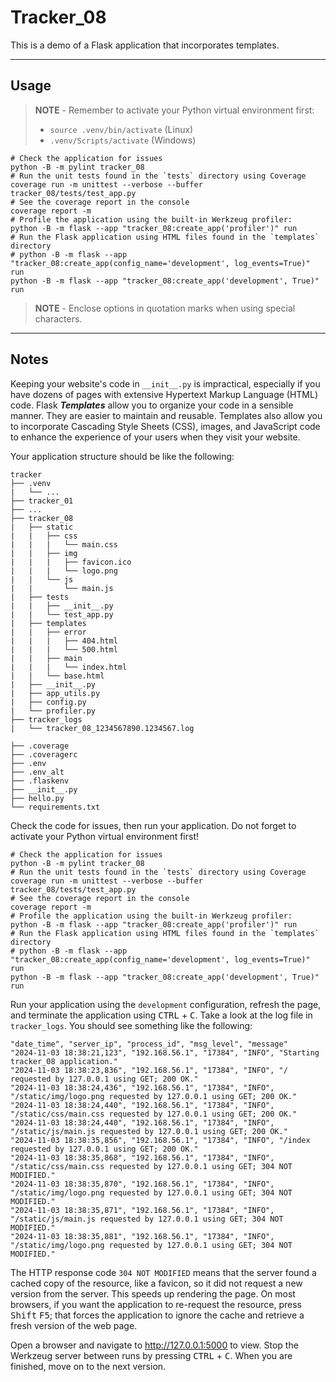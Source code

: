 # Tracker_08

This is a demo of a Flask application that incorporates templates.

-----

## Usage

> **NOTE** - Remember to activate your Python virtual environment first:
>
> - `source .venv/bin/activate` (Linux)
> - `.venv/Scripts/activate` (Windows)

```shell
# Check the application for issues
python -B -m pylint tracker_08
# Run the unit tests found in the `tests` directory using Coverage
coverage run -m unittest --verbose --buffer tracker_08/tests/test_app.py
# See the coverage report in the console
coverage report -m
# Profile the application using the built-in Werkzeug profiler:
python -B -m flask --app "tracker_08:create_app('profiler')" run
# Run the Flask application using HTML files found in the `templates` directory
# python -B -m flask --app "tracker_08:create_app(config_name='development', log_events=True)" run
python -B -m flask --app "tracker_08:create_app('development', True)" run
```

> **NOTE** - Enclose options in quotation marks when using special characters.

-----

## Notes

Keeping your website's code in `__init__.py` is impractical, especially if you have dozens of pages with extensive Hypertext Markup Language (HTML) code. Flask ***Templates*** allow you to organize your code in a sensible manner. They are easier to maintain and reusable. Templates also allow you to incorporate Cascading Style Sheets (CSS), images, and JavaScript code to enhance the experience of your users when they visit your website.

Your application structure should be like the following:

```text
tracker
├── .venv
|   └── ...
├── tracker_01
├── ...
├── tracker_08
|   ├── static
|   |   ├── css
|   |   |   └── main.css
|   |   ├── img
|   |   |   ├── favicon.ico
|   |   |   └── logo.png
|   |   └── js
|   |       └── main.js
|   ├── tests
|   |   ├── __init__.py
|   |   └── test_app.py
|   ├── templates
|   |   ├── error
|   |   |   ├── 404.html
|   |   |   └── 500.html
|   |   ├── main
|   |   |   └── index.html
|   |   └── base.html
|   ├── __init__.py
|   ├── app_utils.py
|   ├── config.py
|   └── profiler.py
├── tracker_logs
|   └── tracker_08_1234567890.1234567.log

├── .coverage
├── .coveragerc
├── .env
├── .env_alt
├── .flaskenv
├── __init__.py
├── hello.py
└── requirements.txt
```

Check the code for issues, then run your application. Do not forget to activate your Python virtual environment first!

```shell
# Check the application for issues
python -B -m pylint tracker_08
# Run the unit tests found in the `tests` directory using Coverage
coverage run -m unittest --verbose --buffer tracker_08/tests/test_app.py
# See the coverage report in the console
coverage report -m
# Profile the application using the built-in Werkzeug profiler:
python -B -m flask --app "tracker_08:create_app('profiler')" run
# Run the Flask application using HTML files found in the `templates` directory
# python -B -m flask --app "tracker_08:create_app(config_name='development', log_events=True)" run
python -B -m flask --app "tracker_08:create_app('development', True)" run
```

Run your application using the `development` configuration, refresh the page, and terminate the application using <kbd>CTRL</kbd> +  <kbd>C</kbd>. Take a look at the log file in `tracker_logs`. You should see something like the following:

```text
"date_time", "server_ip", "process_id", "msg_level", "message"
"2024-11-03 18:38:21,123", "192.168.56.1", "17384", "INFO", "Starting tracker_08 application."
"2024-11-03 18:38:23,836", "192.168.56.1", "17384", "INFO", "/ requested by 127.0.0.1 using GET; 200 OK."
"2024-11-03 18:38:24,436", "192.168.56.1", "17384", "INFO", "/static/img/logo.png requested by 127.0.0.1 using GET; 200 OK."
"2024-11-03 18:38:24,440", "192.168.56.1", "17384", "INFO", "/static/css/main.css requested by 127.0.0.1 using GET; 200 OK."
"2024-11-03 18:38:24,440", "192.168.56.1", "17384", "INFO", "/static/js/main.js requested by 127.0.0.1 using GET; 200 OK."
"2024-11-03 18:38:35,856", "192.168.56.1", "17384", "INFO", "/index requested by 127.0.0.1 using GET; 200 OK."
"2024-11-03 18:38:35,868", "192.168.56.1", "17384", "INFO", "/static/css/main.css requested by 127.0.0.1 using GET; 304 NOT MODIFIED."
"2024-11-03 18:38:35,870", "192.168.56.1", "17384", "INFO", "/static/img/logo.png requested by 127.0.0.1 using GET; 304 NOT MODIFIED."
"2024-11-03 18:38:35,871", "192.168.56.1", "17384", "INFO", "/static/js/main.js requested by 127.0.0.1 using GET; 304 NOT MODIFIED."
"2024-11-03 18:38:35,881", "192.168.56.1", "17384", "INFO", "/static/img/logo.png requested by 127.0.0.1 using GET; 304 NOT MODIFIED."
```

The HTTP response code `304 NOT MODIFIED` means that the server found a cached copy of the resource, like a favicon, so it did not request a new version from the server. This speeds up rendering the page. On most browsers, if you want the application to re-request the resource, press <kbd>Shift</kbd> <kbd>F5</kbd>; that forces the application to ignore the cache and retrieve a fresh version of the web page.

Open a browser and navigate to <http://127.0.0.1:5000> to view. Stop the Werkzeug server between runs by pressing <kbd>CTRL</kbd> +  <kbd>C</kbd>. When you are finished, move on to the next version.
